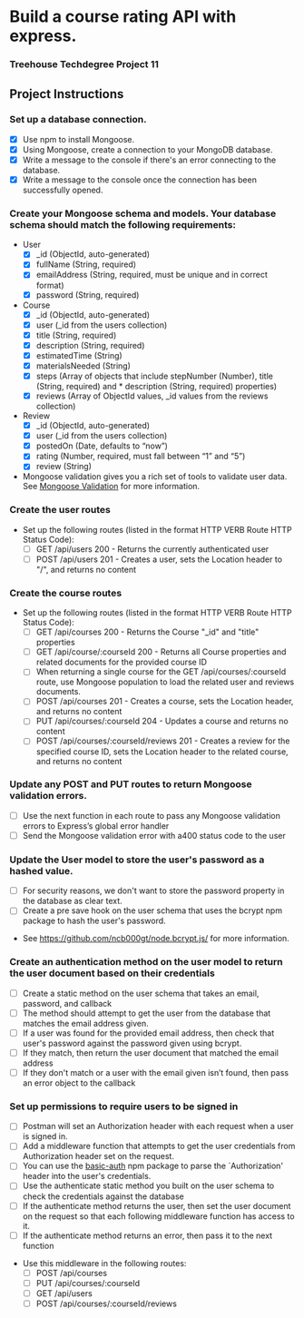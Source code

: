 # Build a course rating API with express.
### Treehouse Techdegree Project 11

## Project Instructions

### Set up a database connection.
* [x] Use npm to install Mongoose.
* [x] Using Mongoose, create a connection to your MongoDB database.
* [x] Write a message to the console if there's an error connecting to the database.
* [x] Write a message to the console once the connection has been successfully opened.

### Create your Mongoose schema and models. Your database schema should match the following requirements:
* User
    * [x] \_id (ObjectId, auto-generated)
    * [x] fullName (String, required)
    * [x] emailAddress (String, required, must be unique and in correct format)
    * [x] password (String, required)
* Course
    * [x] \_id (ObjectId, auto-generated)
    * [x] user (\_id from the users collection)
    * [x] title (String, required)
    * [x] description (String, required)
    * [x] estimatedTime (String)
    * [x] materialsNeeded (String)
    * [x] steps (Array of objects that include stepNumber (Number), title (String, required) and * description (String, required) properties)
    * [x] reviews (Array of ObjectId values, \_id values from the reviews collection)
* Review
    * [x] \_id (ObjectId, auto-generated)
    * [x] user (\_id from the users collection)
    * [x] postedOn (Date, defaults to “now”)
    * [x] rating (Number, required, must fall between “1” and “5”)
    * [x] review (String)
* Mongoose validation gives you a rich set of tools to validate user data. See [Mongoose Validation](http://mongoosejs.com/docs/validation.html) for more information.

### Create the user routes
* Set up the following routes (listed in the format HTTP VERB Route HTTP Status Code):
    * [ ] GET /api/users 200 - Returns the currently authenticated user
    * [ ] POST /api/users 201 - Creates a user, sets the Location header to "/", and returns no content

### Create the course routes
* Set up the following routes (listed in the format HTTP VERB Route HTTP Status Code):
    * [ ] GET /api/courses 200 - Returns the Course "_id" and "title" properties
    * [ ] GET /api/course/:courseId 200 - Returns all Course properties and related documents for the provided course ID
    * [ ] When returning a single course for the GET /api/courses/:courseId route, use Mongoose population to load the related user and reviews documents.
    * [ ] POST /api/courses 201 - Creates a course, sets the Location header, and returns no content
    * [ ] PUT /api/courses/:courseId 204 - Updates a course and returns no content
    * [ ] POST /api/courses/:courseId/reviews 201 - Creates a review for the specified course ID, sets the Location header to the related course, and returns no content

### Update any POST and PUT routes to return Mongoose validation errors.
* [ ] Use the next function in each route to pass any Mongoose validation errors to Express’s global error handler
* [ ] Send the Mongoose validation error with a400 status code to the user

### Update the User model to store the user's password as a hashed value.
* [ ] For security reasons, we don't want to store the password property in the database as clear text.
* [ ] Create a pre save hook on the user schema that uses the bcrypt npm package to hash the user's password.
* See https://github.com/ncb000gt/node.bcrypt.js/ for more information.

### Create an authentication method on the user model to return the user document based on their credentials
* [ ] Create a static method on the user schema that takes an email, password, and callback
* [ ] The method should attempt to get the user from the database that matches the email address given.
* [ ] If a user was found for the provided email address, then check that user's password against the password given using bcrypt.
* [ ] If they match, then return the user document that matched the email address
* [ ] If they don't match or a user with the email given isn’t found, then pass an error object to the callback

### Set up permissions to require users to be signed in
* [ ] Postman will set an Authorization header with each request when a user is signed in.
* [ ] Add a middleware function that attempts to get the user credentials from Authorization header set on the request.
* [ ] You can use the [basic-auth](https://www.npmjs.com/package/basic-auth) npm package to parse the `Authorization' header into the user's credentials.
* [ ] Use the authenticate static method you built on the user schema to check the credentials against the database
* [ ] If the authenticate method returns the user, then set the user document on the request so that each following middleware function has access to it.
* [ ] If the authenticate method returns an error, then pass it to the next function
* Use this middleware in the following routes:
    * [ ] POST /api/courses
    * [ ] PUT /api/courses/:courseId
    * [ ] GET /api/users
    * [ ] POST /api/courses/:courseId/reviews
